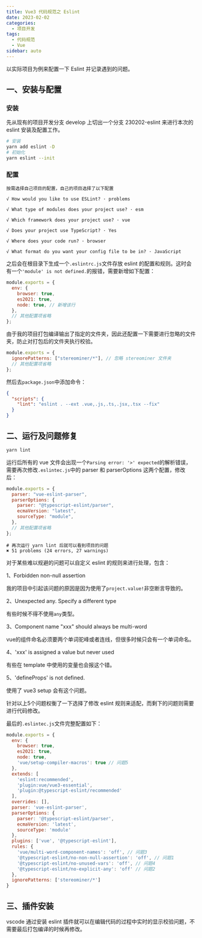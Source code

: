 ```yaml
---
title: Vue3 代码规范之 Eslint
date: 2023-02-02
categories:
  - 项目开发
tags:
  - 代码规范
  - Vue
sidebar: auto
---
```


以实际项目为例来配置一下 Eslint 并记录遇到的问题。

## 一、安装与配置

### 安装

先从现有的项目开发分支 develop 上切出一个分支 230202-eslint 来进行本次的 eslint 安装及配置工作。

```sh
# 安装
yarn add eslint -D
# 初始化
yarn eslint --init
```

### 配置

```
按需选择自己项目的配置，自己的项目选择了以下配置

√ How would you like to use ESLint? · problems

√ What type of modules does your project use? · esm

√ Which framework does your project use? · vue

√ Does your project use TypeScript? · Yes

√ Where does your code run? · browser

√ What format do you want your config file to be in? · JavaScript
```

之后会在根目录下生成一个`.eslintrc.js`文件存放 eslint 的配置和规则。这时会有一个`'module' is not defined.`的报错，需要新增如下配置：

```js
module.exports = {
  env: {
    browser: true,
    es2021: true,
    node: true, // 新增该行
  },
  // 其他配置项省略
};
```

由于我的项目打包编译输出了指定的文件夹，因此还配置一下需要进行忽略的文件夹，防止对打包后的文件夹执行校验。

```js
module.exports = {
  ignorePatterns: ["stereominer/*"], // 忽略 stereominer 文件夹
  // 其他配置项省略
};
```

然后去`package.json`中添加命令：

```json
{
  "scripts": {
    "lint": "eslint . --ext .vue,.js,.ts,.jsx,.tsx --fix"
  }
}
```

## 二、运行及问题修复

```sh
yarn lint
```

运行后所有的 vue 文件会出现一个`Parsing error: '>' expected`的解析错误，需要再次修改`.eslintec.js`中的 parser 和 parserOptions 这两个配置，修改后：

```js
module.exports = {
  parser: "vue-eslint-parser",
  parserOptions: {
    parser: "@typescript-eslint/parser",
    ecmaVersion: "latest",
    sourceType: "module",
  },
  // 其他配置项省略
};
```

```
# 再次运行 yarn lint 后就可以看到项目的问题
✖ 51 problems (24 errors, 27 warnings)
```

对于某些难以规避的问题可以自定义 eslint 的规则来进行处理，包含：

1、Forbidden non-null assertion

我的项目中引起该问题的原因是因为使用了`project.value!`非空断言导致的。

2、Unexpected any. Specify a different type

有些时候不得不使用`any`类型。

3、Component name "xxx" should always be multi-word

vue的组件命名必须要两个单词驼峰或者连线，但很多时候只会有一个单词命名。

4、'xxx' is assigned a value but never used

有些在 template 中使用的变量也会报这个错。

5、'defineProps' is not defined.

使用了 vue3 setup 会有这个问题。 

针对以上5个问题权衡了一下选择了修改 eslint 规则来适配，而剩下的问题则需要进行代码修改。

最后的`.eslintec.js`文件完整配置如下：

``` js
module.exports = {
  env: {
    browser: true,
    es2021: true,
    node: true,
    'vue/setup-compiler-macros': true // 问题5
  },
  extends: [
    'eslint:recommended',
    'plugin:vue/vue3-essential',
    'plugin:@typescript-eslint/recommended'
  ],
  overrides: [],
  parser: 'vue-eslint-parser',
  parserOptions: {
    parser: '@typescript-eslint/parser',
    ecmaVersion: 'latest',
    sourceType: 'module'
  },
  plugins: ['vue', '@typescript-eslint'],
  rules: {
    'vue/multi-word-component-names': 'off', // 问题3
    '@typescript-eslint/no-non-null-assertion': 'off', // 问题1
    '@typescript-eslint/no-unused-vars': 'off', // 问题4
    '@typescript-eslint/no-explicit-any': 'off' // 问题2
  },
  ignorePatterns: ['stereominer/*']
}

```

## 三、插件安装

vscode 通过安装 eslint 插件就可以在编辑代码的过程中实时的显示校验问题，不需要最后打包编译的时候再修改。
